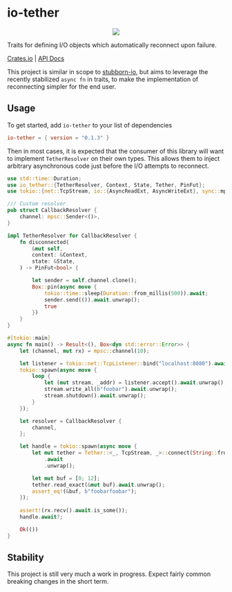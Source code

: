 # io-tether

<p align="center">
  <img src="https://cdn.akamai.steamstatic.com/apps/dota2/images/dota_react/abilities/wisp_tether.png" />
</p>


Traits for defining I/O objects which automatically reconnect upon failure.

[Crates.io](https://crates.io/crates/io-tether) |
[API Docs](https://docs.rs/io-tether/latest/io_tether/) 

This project is similar in scope to
[stubborn-io](https://github.com/craftytrickster/stubborn-io), but aims to
leverage the recently stabilized `async fn` in traits, to make the
implementation of reconnecting simpler for the end user.

## Usage

To get started, add `io-tether` to your list of dependencies

```toml
io-tether = { version = "0.1.3" }
```

Then in most cases, it is expected that the consumer of this library will want
to implement `TetherResolver` on their own types. This allows them to inject
arbitrary asynchronous code just before the I/O attempts to reconnect.

```rust
use std::time::Duration;
use io_tether::{TetherResolver, Context, State, Tether, PinFut};
use tokio::{net::TcpStream, io::{AsyncReadExt, AsyncWriteExt}, sync::mpsc};

/// Custom resolver
pub struct CallbackResolver {
    channel: mpsc::Sender<()>,
}

impl TetherResolver for CallbackResolver {
    fn disconnected(
        &mut self,
        context: &Context,
        state: &State,
    ) -> PinFut<bool> {

        let sender = self.channel.clone();
	    Box::pin(async move {
	        tokio::time::sleep(Duration::from_millis(500)).await;
	        sender.send(()).await.unwrap();
	        true
		})
    }
}

#[tokio::main]
async fn main() -> Result<(), Box<dyn std::error::Error>> {
    let (channel, mut rx) = mpsc::channel(10);

    let listener = tokio::net::TcpListener::bind("localhost:8080").await?;
    tokio::spawn(async move {
        loop {
            let (mut stream, _addr) = listener.accept().await.unwrap();
            stream.write_all(b"foobar").await.unwrap();
            stream.shutdown().await.unwrap();
        }
    });

    let resolver = CallbackResolver {
        channel,
    };

	let handle = tokio::spawn(async move {
        let mut tether = Tether::<_, TcpStream, _>::connect(String::from("localhost:8080"), resolver)
            .await
			.unwrap();

		let mut buf = [0; 12];
        tether.read_exact(&mut buf).await.unwrap();
        assert_eq!(&buf, b"foobarfoobar");
	});
    
	assert!(rx.recv().await.is_some());
	handle.await?;

    Ok(())
}
```

## Stability

This project is still very much a work in progress. Expect fairly common 
breaking changes in the short term. 

